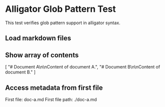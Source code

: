 # Alligator Glob Pattern Test

This test verifies glob pattern support in alligator syntax.

## Load markdown files

## Show array of contents

[
  "# Document A\n\nContent of document A.",
  "# Document B\n\nContent of document B."
]

## Access metadata from first file

First file: doc-a.md
First file path: ./doc-a.md